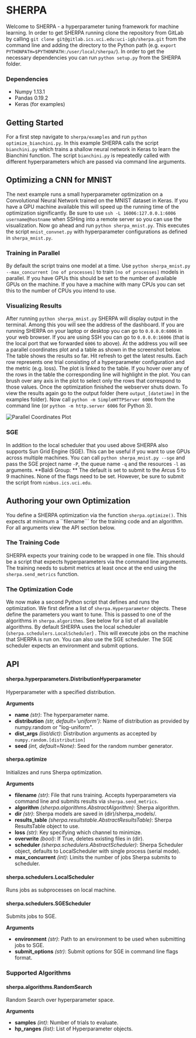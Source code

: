 
# SHERPA

Welcome to SHERPA - a hyperparameter tuning framework for machine learning.
In order to get SHERPA running clone the repository from GitLab by
calling ```git clone git@gitlab.ics.uci.edu:uci-igb/sherpa.git``` from the
command line and adding the directory to the Python path (e.g.
```export PYTHONPATH=$PYTHONPATH:/user/local/sherpa/```). In order to get the
necessary dependencies you can run ```python setup.py``` from the SHERPA folder.

### Dependencies
+ Numpy 1.13.1
+ Pandas 0.19.2
+ Keras (for examples)

## Getting Started
For a first step navigate to ```sherpa/examples``` and run
```python optimize_bianchini.py```. In this example SHERPA calls the script
```bianchini.py``` which trains a shallow neural network in Keras to learn the
Bianchini function. The script ```bianchini.py``` is repeatedly called with
different hyperparameters which are passed via command line arguments.

## Optimizing a CNN for MNIST
The next example runs a small hyperparameter optimization on a Convolutional
Neural Network trained on the MNIST dataset in Keras. If you have a GPU machine
available this will speed up the running time of the
optimization significantly. Be sure to use
```ssh -L 16006:127.0.0.1:6006 username@hostname``` when SSHing into a remote
server so you can use the visualization. Now go ahead and run
```python sherpa_mnist.py```. This executes the script ```mnist_convnet.py```
with hyperparameter configurations as defined in ```sherpa_mnist.py```.

### Training in Parallel
By default the script trains one model at a time. Use 
```python sherpa_mnist.py --max_concurrent [no of processes]``` to train
```[no of processes]``` models in parallel.
If you have GPUs this should be set to the number of available GPUs on the
machine. If you have a machine with many CPUs you can set this to the number of
CPUs you intend to use.

### Visualizing Results
After running ```python sherpa_mnist.py``` SHERPA will display output in the terminal.
Among this you will see the address of the dashboard. If you are running 
SHERPA on your laptop or desktop you can go to ```0.0.0.0:6006``` in your
web browser. If you are using SSH you can go to ```0.0.0.0:16006``` (that is the
local port that we forwarded ```6006``` to above). At the address you will see a
parallel coordinates plot and a table as shown in the screenshot below.
The table shows the results so far. Hit
refresh to get the latest results. Each row represents one trial consisting of
a hyperparameter configuration and the metric (e.g. loss).
The plot is linked to the table. If you
hover over any of the rows in the table the corresponding line will highlight
in the plot. You can brush over any axis in the plot to select only the rows
that correspond to those values. Once the optimization finished the webserver
shuts down. To view
the results again go to the output folder (here ```output_[datetime]``` in the
examples folder). Now call ```python -m SimpleHTTPServer 6006```
from the command line (or ```python -m http.server 6006``` for Python 3).

![Parallel Coordinates Plot](parcords.png "SHERPA Dashboard")

### SGE
In addition to the local scheduler that you used above SHERPA also supports
Sun Grid Engine (SGE). This can be useful if you want to use GPUs across
multiple machines. You can call  ```python sherpa_mnist.py --sge``` and pass
the SGE project name ```-P```, the queue name ```-q``` and the resources
```-l``` as arguments. **Baldi Group: ** The default is set to submit to the
Arcus 5 to 9 machines. None of the flags
need to be set. However, be sure to submit the script from
```nimbus.ics.uci.edu```.

## Authoring your own Optimization

You define a SHERPA optimization via the function ```sherpa.optimize()```. This
expects at minimum a ``filename``` for the training code and an algorithm. For
all arguments view the API section below.

### The Training Code
SHERPA expects your training code to be wrapped in one file. This should be a
script that expects hyperparameters via the command line arguments. The training
needs to submit metrics at least once at the end using the
```sherpa.send_metrics``` function.

### The Optimization Code

We now make a second Python script that defines and runs the optimization.
We first define a list of ```sherpa.Hyperparameter``` objects. These define the
parameters you want to tune. This is passed to one of the algorithms in 
```sherpa.algorithms```. See below for a list of all available algorithms. By
default SHERPA uses the local scheduler (```sherpa.schedulers.LocalScheduler```)
. This will execute jobs on the machine that SHERPA is run on. You can also use
the SGE scheduler. The SGE scheduler expects an environment and submit options.

## API

#### sherpa.hyperparameters.DistributionHyperparameter
Hyperparameter with a specified distribution.

__Arguments__

- __name__ _(str)_: The hyperparameter name.
- __distribution__ _(str, default='uniform')_: Name of distribution as provided
by numpy.random or "log-uniform".
- __dist_args__ _(list/dict)_: Distribution arguments as accepted by
```numpy.random.[distribution]```
- __seed__ _(int, default=None)_: Seed for the random number generator.

#### sherpa.optimize 
Initializes and runs Sherpa optimization.

__Arguments__

- __filename__ _(str)_: File that runs training. Accepts hyperparameters via
command line and submits results via ```sherpa.send_metrics```.
- __algorithm__ _(sherpa.algorithms.AbstractAlgorithm)_: Sherpa algorithm.
- __dir__ _(str)_: Sherpa models are saved in (dir)/sherpa_models/.
- __results_table__ _(sherpa.resultstable.AbstractResultsTable)_: Sherpa
ResultsTable object to use.
- __loss__ _(str)_: Key specifying which channel to minimize.
- __overwrite__ _(bool)_: If True, deletes existing files in (dir).
- __scheduler__ _(sherpa.schedulers.AbstractScheduler)_: Sherpa Scheduler
object, defaults to LocalScheduler with single process
(serial mode).
- __max_concurrent__ _(int)_: Limits the number of jobs Sherpa submits to
scheduler.

#### sherpa.schedulers.LocalScheduler
Runs jobs as subprocesses on local machine.

#### sherpa.schedulers.SGEScheduler
Submits jobs to SGE.

__Arguments__

- __environment__ _(str)_: Path to an environment to be used when submitting
jobs to SGE.
- __submit_options__ _(str)_: Submit options for SGE in command line flags
format.



### Supported Algorithms
#### sherpa.algorithms.RandomSearch
Random Search over hyperparameter space.

__Arguments__

- __samples__ _(int)_: Number of trials to evaluate.
- __hp_ranges__ _(list)_: List of Hyperparameter objects.


